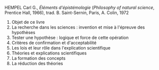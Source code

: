 HEMPEL Carl G., _Éléments d'épistémologie_ (_Philosophy of natural science_, Prentice Hall, 1966), trad. B. Saint-Sernin, Paris, A. Colin, 1972

1.  Objet de ce livre
2.  La recherche dans les sciences : invention et mise à l'épreuve des hypothèses
3.  Tester une hypothèse : logique et force de cette opération
4.  Critères de confirmation et d'acceptabilité
5.  Les lois et leur rôle dans l'explication scientifique
6.  Théories et explications scientifiques
7.  La formation des concepts
8.  La réduction des théories